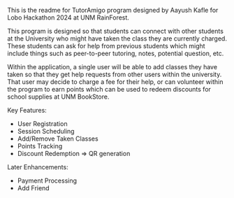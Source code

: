 This is the readme for TutorAmigo program designed by Aayush Kafle for Lobo Hackathon 
2024 at UNM RainForest. 

This program is designed so that students can connect with other students
at the University who might have taken the class they are currently charged. These students
can ask for help from previous students which might include things such as peer-to-peer 
tutoring, notes, potential question, etc. 

Within the application, a single user will be able to add classes they have taken so that 
they get help requests from other users within the university. That user may decide to charge 
a fee for their help, or can volunteer within the program to earn points which can be used 
to redeem discounts for school supplies at UNM BookStore. 

Key Features: 
* User Registration
* Session Scheduling
* Add/Remove Taken Classes
* Points Tracking
* Discount Redemption => QR generation

Later Enhancements: 
* Payment Processing
* Add Friend